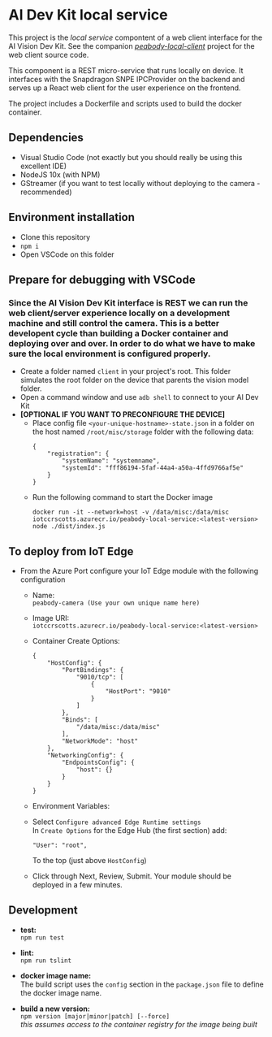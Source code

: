 # AI Dev Kit local service
This project is the *local service* compontent of a web client interface for the AI Vision Dev Kit. See the companion *[peabody-local-client](https://github.com/sseiber/peabody-local-client)* project for the web client source code.

This component is a REST micro-service that runs locally on device. It interfaces with the Snapdragon SNPE IPCProvider on the backend and serves up a React web client for the user experience on the frontend.

The project includes a Dockerfile and scripts used to build the docker container.

## Dependencies
  * Visual Studio Code (not exactly but you should really be using this excellent IDE)
  * NodeJS 10x (with NPM)
  * GStreamer (if you want to test locally without deploying to the camera - recommended)

## Environment installation
  * Clone this repository
  * `npm i`
  * Open VSCode on this folder

## Prepare for debugging with VSCode
### Since the AI Vision Dev Kit interface is REST we can run the web client/server experience locally on a development machine and still control the camera. This is a better developent cycle than building a Docker container and deploying over and over. In order to do what we have to make sure the local environment is configured properly.
  * Create a folder named `client` in your project's root. This folder simulates the root folder on the device that parents the vision model folder.
  * Open a command window and use `adb shell` to connect to your AI Dev Kit
  * **[OPTIONAL IF YOU WANT TO PRECONFIGURE THE DEVICE]**
    * Place config file `<your-unique-hostname>-state.json` in a folder on the host named `/root/misc/storage` folder with the following data:  
        ```
        {
            "registration": {
                "systemName": "systemname",
                "systemId": "fff86194-5faf-44a4-a50a-4ffd9766af5e"
            }
        }
        ```
    * Run the following command to start the Docker image  
        ```
        docker run -it --network=host -v /data/misc:/data/misc iotccrscotts.azurecr.io/peabody-local-service:<latest-version> node ./dist/index.js
        ```
## To deploy from IoT Edge
  * From the Azure Port configure your IoT Edge module with the following configuration  
    * Name:  
    `peabody-camera (Use your own unique name here)`
    * Image URI:  
    `iotccrscotts.azurecr.io/peabody-local-service:<latest-version>`
    * Container Create Options:  
        ```
        {
            "HostConfig": {
                "PortBindings": {
                    "9010/tcp": [
                        {
                            "HostPort": "9010"
                        }
                    ]
                },
                "Binds": [
                    "/data/misc:/data/misc"
                ],
                "NetworkMode": "host"
            },
            "NetworkingConfig": {
                "EndpointsConfig": {
                    "host": {}
                }
            }
        }
        ```
    * Environment Variables:  

    * Select `Configure advanced Edge Runtime settings`  
    In `Create Options` for the Edge Hub (the first section) add:  
        ```
        "User": "root",
        ```
      To the top (just above `HostConfig`)  
    * Click through Next, Review, Submit. Your module should be deployed in a few minutes.


## Development
  * **test:**  
  `npm run test`  

  * **lint:**  
  `npm run tslint`

  * **docker image name:**  
  The build script uses the `config` section in the `package.json` file to define the docker image name.

  * **build a new version:**  
  `npm version [major|minor|patch] [--force]`  
  *this assumes access to the container registry for the image being built*
